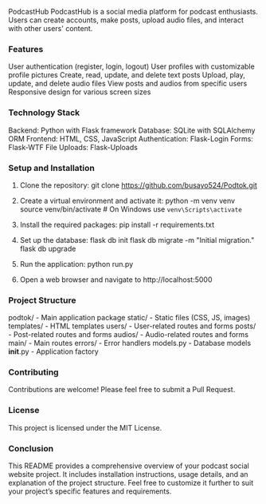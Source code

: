 PodcastHub
PodcastHub is a social media platform for podcast enthusiasts. Users can create accounts, make posts, upload audio files, and interact with other users' content.

### Features

User authentication (register, login, logout)
User profiles with customizable profile pictures
Create, read, update, and delete text posts
Upload, play, update, and delete audio files
View posts and audios from specific users
Responsive design for various screen sizes

### Technology Stack

Backend: Python with Flask framework
Database: SQLite with SQLAlchemy ORM
Frontend: HTML, CSS, JavaScript
Authentication: Flask-Login
Forms: Flask-WTF
File Uploads: Flask-Uploads

### Setup and Installation

1. Clone the repository:
git clone https://github.com/busayo524/Podtok.git

2. Create a virtual environment and activate it:
python -m venv venv
source venv/bin/activate  # On Windows use `venv\Scripts\activate`

3. Install the required packages:
pip install -r requirements.txt

4. Set up the database:
flask db init
flask db migrate -m "Initial migration."
flask db upgrade

6. Run the application:
python run.py

7. Open a web browser and navigate to http://localhost:5000

### Project Structure

podtok/ - Main application package
static/ - Static files (CSS, JS, images)
templates/ - HTML templates
users/ - User-related routes and forms
posts/ - Post-related routes and forms
audios/ - Audio-related routes and forms
main/ - Main routes
errors/ - Error handlers
models.py - Database models
__init__.py - Application factory


### Contributing
Contributions are welcome! Please feel free to submit a Pull Request.

### License
This project is licensed under the MIT License.


### Conclusion

This README provides a comprehensive overview of your podcast social website project. It includes installation instructions, usage details, and an explanation of the project structure. Feel free to customize it further to suit your project’s specific features and requirements.
